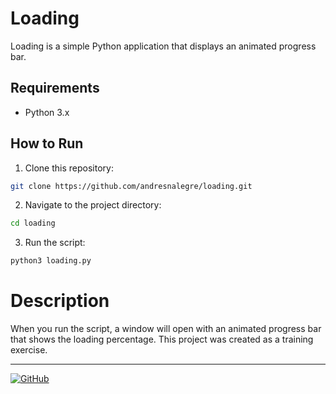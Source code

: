 # Loading

Loading is a simple Python application that displays an animated progress bar.

## Requirements

- Python 3.x

## How to Run

1. Clone this repository:

```bash
git clone https://github.com/andresnalegre/loading.git
```

2. Navigate to the project directory:

```bash
cd loading
```

3. Run the script:

```bash
python3 loading.py
```

# Description

When you run the script, a window will open with an animated progress bar that shows the loading percentage. This project was created as a training exercise.

---
[![GitHub](https://img.shields.io/badge/Made%20by-Andres%20Nicolas%20Alegre-brightgreen)](https://github.com/andresnalegre)


